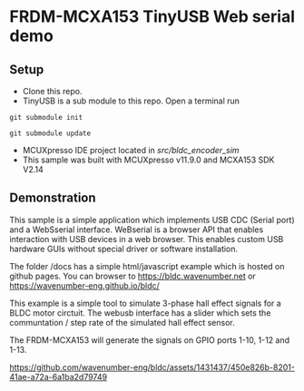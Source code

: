 # FRDM-MCXA153 TinyUSB Web serial demo

## Setup

- Clone this repo.
- TinyUSB is a sub module to this repo. Open a terminal run

`git submodule init`

`git submodule update`


- MCUXpresso IDE project located in *src/bldc_encoder_sim*
- This sample was built with MCUXpresso v11.9.0 and MCXA153 SDK V2.14

## Demonstration

This sample is a simple application which implements USB CDC (Serial port) and a WebSserial interface. WeBserial is a browser API that enables interaction with USB devices in a web browser.  This enables custom USB hardware GUIs without special driver or software installation.

The folder /docs has a simple html/javascript example which is hosted on github pages. You can browser to https://bldc.wavenumber.net or https://wavenumber-eng.github.io/bldc/

This example is a simple tool to simulate 3-phase hall effect signals for a BLDC motor circtuit.  The webusb interface has a slider which sets the communtation / step rate of the simulated hall effect sensor.

The FRDM-MCXA153 will generate the signals on GPIO ports 1-10, 1-12 and 1-13.



https://github.com/wavenumber-eng/bldc/assets/1431437/450e826b-8201-41ae-a72a-6a1ba2d79749

